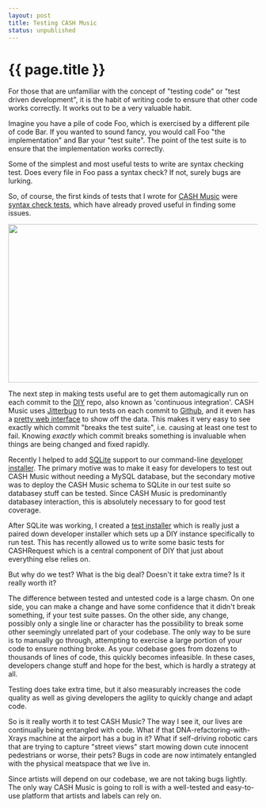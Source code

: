 ```yaml
---
layout: post
title: Testing CASH Music
status: unpublished
---
```


# {{ page.title }}

For those that are unfamiliar with the concept of "testing code" or "test
driven development", it is the habit of writing code to ensure that other code
works correctly. It works out to be a very valuable habit.

Imagine you have a pile of code Foo, which is exercised by a different pile of
code Bar. If you wanted to sound fancy, you would call Foo "the implementation"
and Bar your "test suite". The point of the test suite is to ensure that the
implementation works correctly.

Some of the simplest and most useful tests to write are syntax checking test.
Does every file in Foo pass a syntax check? If not, surely bugs are lurking.

So, of course, the first kinds of tests that I wrote for [CASH Music](http://cashmusic.org) were 
[syntax check tests](https://github.com/cashmusic/DIY/blob/master/tests/php/000_syntax.php), which have already proved useful in finding some issues.

<img height="320" width="660" src="http://labs.leto.net/images/cashmusic_admin.png">

The next step in making tests useful are to get them automagically run on each
commit to the [DIY](https://github.com/cashmusic/DIY) repo, also known as 'continuous integration'. CASH Music uses
[Jitterbug](http://jitterbug.pl) to run tests on each commit to [Github](http://github.com/organizations/cashmusic), and it even has a 
[pretty web interface](http://dev.cashmusic.org:3000/project/DIY) to show off the data. This makes it very easy to see exactly which
commit "breaks the test suite", i.e. causing at least one test to fail. Knowing
*exactly* which commit breaks something is invaluable when things are being
changed and fixed rapidly.

Recently I helped to add [SQLite](http://sqlite.org) support to our command-line 
[developer installer](https://github.com/cashmusic/DIY/blob/master/installers/php/dev_installer.php). The primary motive was to make it easy for developers to test out
CASH Music without needing a MySQL database, but the secondary motive was to
deploy the CASH Music schema to SQLite in our test suite so databasey stuff can
be tested. Since CASH Music is predominantly databasey interaction, this is
absolutely necessary to for good test coverage.

After SQLite was working, I created a [test installer](https://github.com/cashmusic/DIY/blob/master/installers/php/test_installer.php) which is really just a
paired down developer installer which sets up a DIY instance specifically to
run test. This has recently allowed us to write some basic tests for
CASHRequest which is a central component of DIY that just about everything else
relies on.

But why do we test? What is the big deal? Doesn't it take extra time? Is it
really worth it?

The difference between tested and untested code is a large chasm. On one side,
you can make a change and have some confidence that it didn't break something,
if your test suite passes. On the other side, any change, possibly only a
single line or character has the possibility to break some other seemingly
unrelated part of your codebase. The only way to be sure is to manually go
through, attempting to exercise a large portion of your code to ensure nothing
broke. As your codebase goes from dozens to thousands of lines of code, this
quickly becomes infeasible. In these cases, developers change stuff and hope
for the best, which is hardly a strategy at all.

Testing does take extra time, but it also measurably increases the code quality
as well as giving developers the agility to quickly change and adapt code.

So is it really worth it to test CASH Music? The way I see it, our lives are
continually being entangled with code. What if that DNA-refactoring-with-Xrays
machine at the airport has a bug in it? What if self-driving robotic cars that
are trying to capture "street views" start mowing down cute innocent
pedestrians or worse, their pets? Bugs in code are now intimately entangled
with the physical meatspace that we live in.

Since artists will depend on our codebase, we are not taking bugs lightly. The
only way CASH Music is going to roll is with a well-tested and easy-to-use
platform that artists and labels can rely on.
